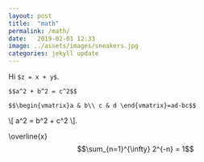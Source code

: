 ```yaml
---
layout: post
title:  "math"
permalink: /math/
date:   2019-02-01 12:33
image: ../assets/images/sneakers.jpg
categories: jekyll update
---
```








Hi `$z = x + y$`.

`$$a^2 + b^2 = c^2$$`

`$$\begin{vmatrix}a & b\\
c & d
\end{vmatrix}=ad-bc$$`

\\[ a^2 = b^2 + c^2 \\].

\\overline{x} $$\sum_{n=1}^{\infty} 2^{-n} = 1$$


